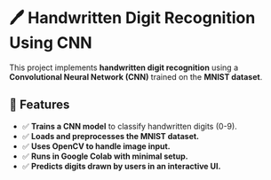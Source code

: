 # 🖊️ Handwritten Digit Recognition Using CNN 

This project implements **handwritten digit recognition** using a **Convolutional Neural Network (CNN)** trained on the **MNIST dataset**.

## 📌 Features
- ✅ **Trains a CNN model** to classify handwritten digits (0-9).  
- ✅ **Loads and preprocesses the MNIST dataset.**  
- ✅ **Uses OpenCV to handle image input.**  
- ✅ **Runs in Google Colab with minimal setup.**  
- ✅ **Predicts digits drawn by users in an interactive UI.**  

